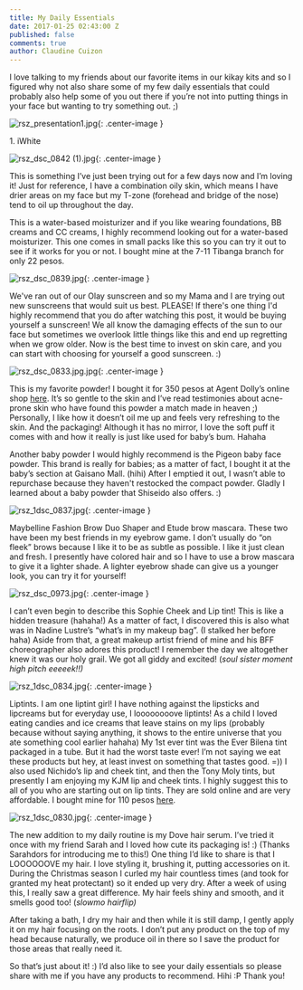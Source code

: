 ```yaml
---
title: My Daily Essentials
date: 2017-01-25 02:43:00 Z
published: false
comments: true
author: Claudine Cuizon
---
```


I love talking to my friends about our favorite items in our kikay kits and so I figured why not also share some of my few daily essentials that could probably also help some of you out there if you’re not into putting things in your face but wanting to try something out. ;)

![rsz_presentation1.jpg](/uploads/rsz_presentation1.jpg){: .center-image }

1\. iWhite

![rsz_dsc_0842 (1).jpg](/uploads/rsz_dsc_0842%20(1).jpg){: .center-image }

This is something I’ve just been trying out for a few days now and I’m loving it! Just for reference, I have a combination oily skin, which means I have drier areas on my face but my T-zone (forehead and bridge of the nose) tend to oil up throughout the day.

This is a water-based moisturizer and if you like wearing foundations, BB creams and CC creams, I  highly recommend looking out for a water-based moisturizer. This one comes in small packs like this so you can try it out to see if it works for you or not. I bought mine at the 7-11 Tibanga branch for only 22 pesos.

![rsz_dsc_0839.jpg](/uploads/rsz_dsc_0839.jpg){: .center-image }

We've ran out of our Olay sunscreen and so my Mama and I are trying out new sunscreens that would suit us best. PLEASE! If there's one thing I'd highly recommend that you do after watching this post, it would be buying yourself a sunscreen! We all know the damaging effects of the sun to our face but sometimes we overlook little things like this and end up regretting when we grow older. Now is the best time to invest on skin care, and you can start with choosing for yourself a good sunscreen. :)

![rsz_dsc_0833.jpg.jpg](/uploads/rsz_dsc_0833.jpg.jpg){: .center-image }

This is my favorite powder! I bought it for 350 pesos at Agent Dolly’s online shop [here](https://www.facebook.com/agentdolly/). It’s so gentle to the skin and I’ve read testimonies about acne-prone skin who have found this powder a match made in heaven ;) Personally, I like how it doesn’t oil me up and feels very refreshing to the skin. And the packaging! Although it has no mirror, I love the soft puff it comes with and how it really is just like used for baby’s bum. Hahaha

 Another baby powder I would highly recommend is the Pigeon baby face powder. This brand is really for babies; as a matter of fact, I bought it at the baby’s section at Gaisano Mall. (hihi) After I emptied it out, I wasn’t able to repurchase because they haven't restocked the compact powder. Gladly I learned about a baby powder that Shiseido also offers. :)

![rsz_1dsc_0837.jpg](/uploads/rsz_1dsc_0837.jpg){: .center-image }

Maybelline Fashion Brow Duo Shaper and Etude brow mascara. These two have been my best friends in my eyebrow game. I don’t usually do “on fleek” brows because I like it to be as subtle as possible. I like it just clean and fresh. I presently have colored hair and so I have to use a brow mascara to give it a lighter shade. A lighter eyebrow shade can give us a younger look, you can try it for yourself!

![rsz_dsc_0973.jpg](/uploads/rsz_dsc_0973.jpg){: .center-image }

I can’t even begin to describe this Sophie Cheek and Lip tint! This is like a hidden treasure (hahaha!) As a matter of fact, I discovered this is also what was in Nadine Lustre’s “what’s in my makeup bag”. (I stalked her before haha)  Aside from that, a great makeup artist friend of mine and his BFF choreographer also adores this product! I remember the day we altogether knew it was our holy grail. We got all giddy and excited! (*soul sister moment* *high pitch eeeeek!!)*

![rsz_1dsc_0834.jpg](/uploads/rsz_1dsc_0834.jpg){: .center-image }


Liptints. I am one liptint girl! I have nothing against the lipsticks and lipcreams but for everyday use, I loooooooove liptints! As a child I loved eating candies and ice creams that leave stains on my lips (probably because without saying anything, it shows to the entire universe that you ate something cool earlier hahaha) My 1st ever tint was the Ever Bilena tint packaged in a tube. But it had the worst taste ever! I’m not saying we eat these products but hey, at least invest on something that tastes good. =)) I also used Nichido’s lip and cheek tint, and then the Tony Moly tints, but presently I am enjoying my KJM lip and cheek tints. I highly suggest this to all of you who are starting out on lip tints. They are sold online and are very affordable. I bought mine for 110 pesos [here](https://kjmcosmetics.com/).

![rsz_1dsc_0830.jpg](/uploads/rsz_1dsc_0830.jpg){: .center-image }

The new addition to my daily routine is my Dove hair serum. I’ve tried it once with my friend Sarah and I loved how cute its packaging is! :) (Thanks Sarahdors for introducing me to this!) One thing I’d like to share is that I  LOOOOOOVE my hair. I love styling it, brushing it, putting accessories on it.  During the Christmas season I curled my hair countless times (and took for granted my heat protectant) so it ended up very dry. After a week of using this, I really saw a great difference. My hair feels shiny and smooth, and it smells good too! (*slowmo hairflip)*


After taking a bath, I dry my hair and then while it is still damp, I gently apply it on my hair focusing on the roots. I don’t put any product on the top of my head because naturally, we produce oil in there so I save the product for those areas that really need it.

So that’s just about it! :) I’d also like to see your daily essentials so please share with me if you have any products to recommend. Hihi :P Thank you!